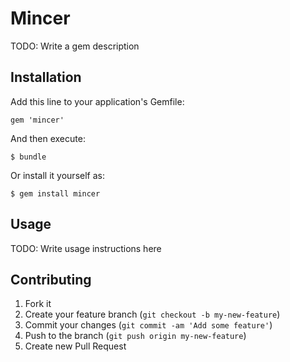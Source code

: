 # Mincer

TODO: Write a gem description

## Installation

Add this line to your application's Gemfile:

    gem 'mincer'

And then execute:

    $ bundle

Or install it yourself as:

    $ gem install mincer

## Usage

TODO: Write usage instructions here

## Contributing

1. Fork it
2. Create your feature branch (`git checkout -b my-new-feature`)
3. Commit your changes (`git commit -am 'Add some feature'`)
4. Push to the branch (`git push origin my-new-feature`)
5. Create new Pull Request
